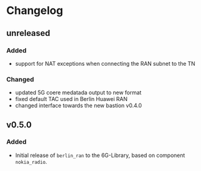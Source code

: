 # Changelog

## unreleased
### Added
 - support for NAT exceptions when connecting the RAN subnet to the TN
 
### Changed
 - updated 5G coere medatada output to new format
 - fixed default TAC used in Berlin Huawei RAN
 - changed interface towards the new bastion v0.4.0

## v0.5.0
### Added
- Initial release of `berlin_ran` to the 6G-Library, based on component `nokia_radio`.